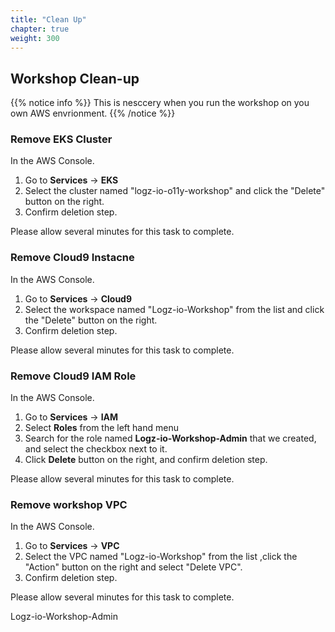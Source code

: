 ```yaml
---
title: "Clean Up"
chapter: true
weight: 300
---
```


## Workshop Clean-up

{{% notice info %}}
This is nesccery when you run the workshop on you own AWS envrionment.
{{% /notice %}}

### Remove EKS Cluster
In the AWS Console.

1. Go to **Services** -> **EKS** 
2. Select the cluster named "logz-io-o11y-workshop" and click the "Delete" button on the right.
3. Confirm deletion step.

Please allow several minutes for this task to complete.

### Remove Cloud9 Instacne
In the AWS Console.

1. Go to **Services** -> **Cloud9** 
2. Select the workspace named "Logz-io-Workshop" from the list and click the "Delete" button on the right.
3. Confirm deletion step.

Please allow several minutes for this task to complete.

### Remove Cloud9 IAM Role 
In the AWS Console.

1. Go to **Services** -> **IAM** 
2. Select **Roles** from the left hand menu
3. Search for the role named **Logz-io-Workshop-Admin** that we created, and select the checkbox next to it.
4. Click **Delete** button on the right, and confirm deletion step.

Please allow several minutes for this task to complete.

### Remove workshop VPC 
In the AWS Console.

1. Go to **Services** -> **VPC** 
2. Select the VPC named "Logz-io-Workshop" from the list ,click the "Action" button on the right and select "Delete VPC".
3. Confirm deletion step.

Please allow several minutes for this task to complete.

Logz-io-Workshop-Admin